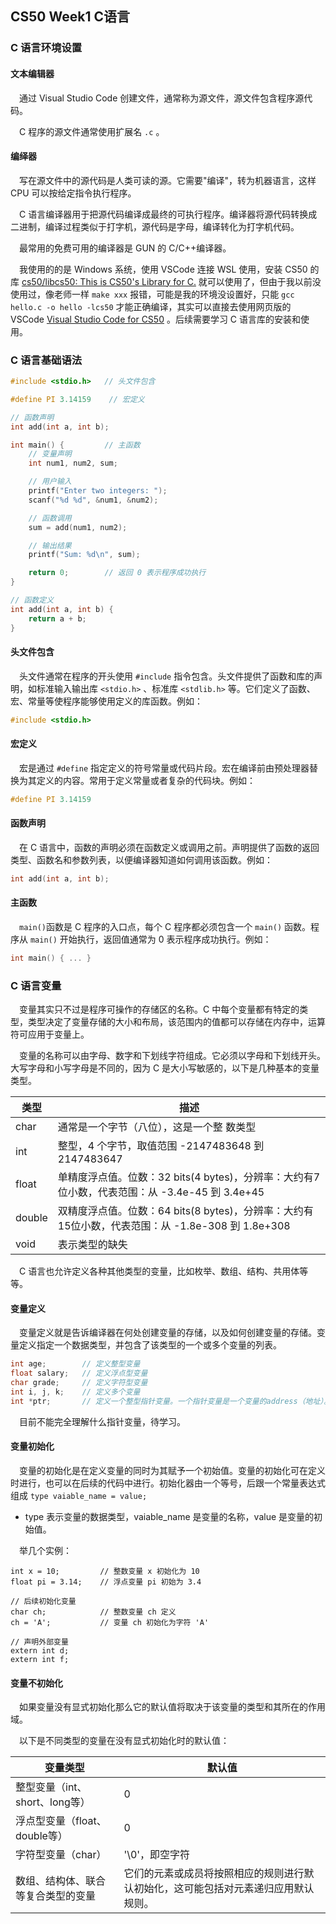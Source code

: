 ## CS50 Week1 C语言

### C 语言环境设置

#### 文本编辑器

&ensp;&ensp;通过 Visual Studio Code 创建文件，通常称为源文件，源文件包含程序源代码。

&ensp;&ensp;C 程序的源文件通常使用扩展名 `.c` 。



#### 编绎器

&ensp;&ensp;写在源文件中的源代码是人类可读的源。它需要"编译"，转为机器语言，这样 CPU 可以按给定指令执行程序。

&ensp;&ensp;C 语言编译器用于把源代码编译成最终的可执行程序。编译器将源代码转换成二进制，编译过程类似于打字机，源代码是字母，编译转化为打字机代码。

&ensp;&ensp;最常用的免费可用的编译器是 GUN 的 C/C++编译器。



&ensp;&ensp;我使用的的是 Windows 系统，使用 VSCode 连接 WSL 使用，安装 CS50 的库 [cs50/libcs50: This is CS50's Library for C.](https://github.com/cs50/libcs50) 就可以使用了，但由于我以前没使用过，像老师一样  `make xxx`  报错，可能是我的环境没设置好，只能 `gcc hello.c -o hello -lcs50` 才能正确编译，其实可以直接去使用网页版的 VSCode  [Visual Studio Code for CS50](https://github.com/code50) 。后续需要学习 C 语言库的安装和使用。



### C 语言基础语法

```c
#include <stdio.h>   // 头文件包含

#define PI 3.14159    // 宏定义

// 函数声明
int add(int a, int b);

int main() {         // 主函数
    // 变量声明
    int num1, num2, sum;

    // 用户输入
    printf("Enter two integers: ");
    scanf("%d %d", &num1, &num2);

    // 函数调用
    sum = add(num1, num2);

    // 输出结果
    printf("Sum: %d\n", sum);

    return 0;        // 返回 0 表示程序成功执行
}

// 函数定义
int add(int a, int b) {
    return a + b;
}
```



#### 头文件包含

&ensp;&ensp;头文件通常在程序的开头使用 `#include` 指令包含。头文件提供了函数和库的声明，如标准输入输出库 `<stdio.h>` 、标准库 `<stdlib.h>` 等。它们定义了函数、宏、常量等使程序能够使用定义的库函数。例如：

```c
#include <stdio.h>
```



#### 宏定义

&ensp;&ensp;宏是通过 `#define` 指定定义的符号常量或代码片段。宏在编译前由预处理器替换为其定义的内容。常用于定义常量或者复杂的代码块。例如：

```c
#define PI 3.14159
```



#### 函数声明

&ensp;&ensp;在 C 语言中，函数的声明必须在函数定义或调用之前。声明提供了函数的返回类型、函数名和参数列表，以便编译器知道如何调用该函数。例如：

```c
int add(int a, int b);
```

 

#### 主函数

&ensp;&ensp;`main()`函数是 C 程序的入口点，每个 C 程序都必须包含一个 `main()` 函数。程序从 `main()` 开始执行，返回值通常为 0 表示程序成功执行。例如：

```c
int main() { ... }
```



### C 语言变量

&ensp;&ensp;变量其实只不过是程序可操作的存储区的名称。C 中每个变量都有特定的类型，类型决定了变量存储的大小和布局，该范围内的值都可以存储在内存中，运算符可应用于变量上。

&ensp;&ensp;变量的名称可以由字母、数字和下划线字符组成。它必须以字母和下划线开头。大写字母和小写字母是不同的，因为 C 是大小写敏感的，以下是几种基本的变量类型。

| 类型   | 描述                                                         |
| ------ | ------------------------------------------------------------ |
| char   | 通常是一个字节（八位），这是一个整 数类型                    |
| int    | 整型，4 个字节，取值范围 -2147483648 到 2147483647           |
| float  | 单精度浮点值。位数：32 bits(4 bytes)，分辨率：大约有7位小数，代表范围：从 -3.4e-45 到 3.4e+45 |
| double | 双精度浮点值。位数：64 bits(8 bytes)，分辨率：大约有15位小数，代表范围：从 -1.8e-308 到 1.8e+308 |
| void   | 表示类型的缺失                                               |

&ensp;&ensp;C 语言也允许定义各种其他类型的变量，比如枚举、数组、结构、共用体等等。



#### 变量定义

&ensp;&ensp;变量定义就是告诉编译器在何处创建变量的存储，以及如何创建变量的存储。变量定义指定一个数据类型，并包含了该类型的一个或多个变量的列表。

```c
int age;		// 定义整型变量
float salary;	// 定义浮点型变量
char grade;		// 定义字符型变量
int i, j, k;	// 定义多个变量
int *ptr;		// 定义一个整型指针变量。一个指针变量是一个变量的address（地址）。它是一个存储在内存中的位置，而不是存储实际数据。
```

&ensp;&ensp;目前不能完全理解什么指针变量，待学习。



#### 变量初始化

&ensp;&ensp;变量的初始化是在定义变量的同时为其赋予一个初始值。变量的初始化可在定义时进行，也可以在后续的代码中进行。初始化器由一个等号，后跟一个常量表达式组成 `type vaiable_name = value;`

- type 表示变量的数据类型，vaiable_name 是变量的名称，value 是变量的初始值。

&ensp;&ensp;举几个实例：

```
int x = 10;			// 整数变量 x 初始化为 10
float pi = 3.14;	// 浮点变量 pi 初始为 3.4

// 后续初始化变量
char ch;			// 整数变量 ch 定义
ch = 'A';			// 变量 ch 初始化为字符 'A'

// 声明外部变量
extern int d;
extern int f;
```



#### 变量不初始化

&ensp;&ensp;如果变量没有显式初始化那么它的默认值将取决于该变量的类型和其所在的作用域。

&ensp;&ensp;以下是不同类型的变量在没有显式初始化时的默认值：

| 变量类型                           | 默认值                                                       |
| ---------------------------------- | ------------------------------------------------------------ |
| 整型变量（int、short、long等）     | 0                                                            |
| 浮点型变量（float、double等）      | 0                                                            |
| 字符型变量（char）                 | '\0'，即空字符                                               |
| 数组、结构体、联合等复合类型的变量 | 它们的元素或成员将按照相应的规则进行默认初始化，这可能包括对元素递归应用默认规则。 |

